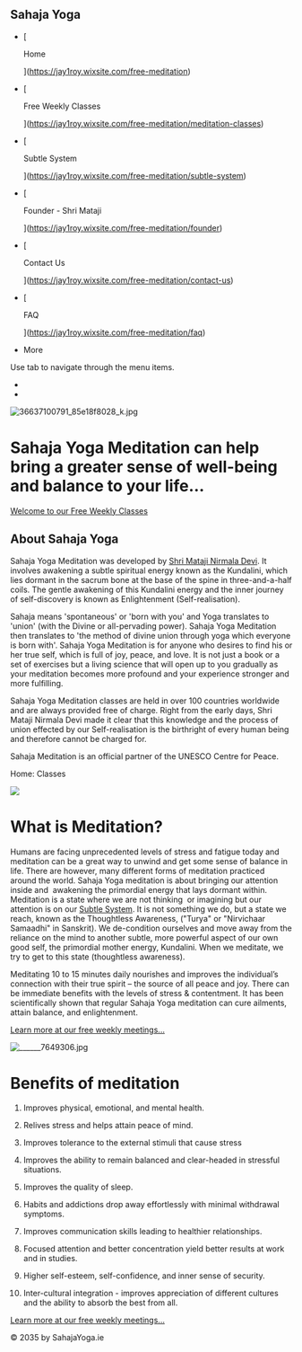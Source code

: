 Sahaja Yoga
-----------

*   [
    
    Home
    
    
    
    
    
    ](https://jay1roy.wixsite.com/free-meditation)
*   [
    
    Free Weekly Classes
    
    
    
    
    
    ](https://jay1roy.wixsite.com/free-meditation/meditation-classes)
*   [
    
    Subtle System
    
    
    
    
    
    ](https://jay1roy.wixsite.com/free-meditation/subtle-system)
*   [
    
    Founder - Shri Mataji
    
    
    
    
    
    ](https://jay1roy.wixsite.com/free-meditation/founder)
*   [
    
    Contact Us
    
    
    
    
    
    ](https://jay1roy.wixsite.com/free-meditation/contact-us)
*   [
    
    FAQ
    
    
    
    
    
    ](https://jay1roy.wixsite.com/free-meditation/faq)
*   More
    

Use tab to navigate through the menu items.

*   [](https://www.facebook.com/FreeMeditation.ie)
*   [](https://twitter.com/SahajaYoga_Eire)

![36637100791_85e18f8028_k.jpg](https://static.wixstatic.com/media/ad37bc_3582650e32f74a2e8af828a0be5fcd9c~mv2.jpg/v1/fill/w_147,h_98,al_c,q_80,usm_0.66_1.00_0.01,blur_2,enc_avif,quality_auto/ad37bc_3582650e32f74a2e8af828a0be5fcd9c~mv2.jpg)

Sahaja Yoga Meditation can help bring a greater sense of well-being and balance to your life...
===============================================================================================

[Welcome to our Free Weekly Classes](https://jay1roy.wixsite.com/free-meditation/meditation-classes)

About Sahaja Yoga
-----------------

Sahaja Yoga Meditation was developed by [Shri Mataji Nirmala Devi](https://jay1roy.wixsite.com/free-meditation/founder). It involves awakening a subtle spiritual energy known as the Kundalini, which lies dormant in the sacrum bone at the base of the spine in three-and-a-half coils. The gentle awakening of this Kundalini energy and the inner journey of self-discovery is known as Enlightenment (Self-realisation).  
  
Sahaja means 'spontaneous' or 'born with you' and Yoga translates to 'union' (with the Divine or all-pervading power). Sahaja Yoga Meditation then translates to 'the method of divine union through yoga which everyone is born with'. Sahaja Yoga Meditation is for anyone who desires to find his or her true self, which is full of joy, peace, and love. It is not just a book or a set of exercises but a living science that will open up to you gradually as your meditation becomes more profound and your experience stronger and more fulfilling.   
  
Sahaja Yoga Meditation classes are held in over 100 countries worldwide and are always provided free of charge. Right from the early days, Shri Mataji Nirmala Devi made it clear that this knowledge and the process of union effected by our Self-realisation is the birthright of every human being and therefore cannot be charged for.  
  
Sahaja Meditation is an official partner of the UNESCO Centre for Peace.

Home: Classes

![](https://static.wixstatic.com/media/11062b_8a27e1621a9a40109205c4e782cd570e~mv2.jpg/v1/fill/w_91,h_65,al_c,q_80,usm_0.66_1.00_0.01,blur_2,enc_avif,quality_auto/11062b_8a27e1621a9a40109205c4e782cd570e~mv2.jpg)

What is Meditation?
===================

Humans are facing unprecedented levels of stress and fatigue today and meditation can be a great way to unwind and get some sense of balance in life. There are however, many different forms of meditation practiced around the world. Sahaja Yoga meditation is about bringing our attention inside and  awakening the primordial energy that lays dormant within. Meditation is a state where we are not thinking  or imagining but our attention is on our [Subtle System](https://jay1roy.wixsite.com/free-meditation/subtle-system). It is not something we do, but a state we reach, known as the Thoughtless Awareness, ("Turya" or "Nirvichaar Samaadhi" in Sanskrit). We de-condition ourselves and move away from the reliance on the mind to another subtle, more powerful aspect of our own good self, the primordial mother energy, Kundalini. When we meditate, we try to get to this state (thoughtless awareness). 

Meditating 10 to 15 minutes daily nourishes and improves the individual’s connection with their true spirit – the source of all peace and joy. There can be immediate benefits with the levels of stress & contentment. It has been scientifically shown that regular Sahaja Yoga meditation can cure ailments, attain balance, and enlightenment.

[Learn more at our free weekly meetings...](https://jay1roy.wixsite.com/free-meditation/meditation-classes)

![______7649306.jpg](https://static.wixstatic.com/media/ad37bc_7b77e6f51d264bf98ba0e4035bbde0d0~mv2.jpg/v1/fill/w_111,h_43,al_c,q_80,usm_0.66_1.00_0.01,blur_2,enc_avif,quality_auto/ad37bc_7b77e6f51d264bf98ba0e4035bbde0d0~mv2.jpg)

Benefits of meditation
======================

1.  Improves physical, emotional, and mental health.
    
2.  Relives stress and helps attain peace of mind.
    
3.  Improves tolerance to the external stimuli that cause stress
    
4.  Improves the ability to remain balanced and clear-headed in stressful situations.
    
5.  Improves the quality of sleep.
    
6.  Habits and addictions drop away effortlessly with minimal withdrawal symptoms.
    
7.  Improves communication skills leading to healthier relationships.
    
8.  Focused attention and better concentration yield better results at work and in studies.
    
9.  Higher self-esteem, self-confidence, and inner sense of security.
    
10.  Inter-cultural integration - improves appreciation of different cultures and the ability to absorb the best from all.
    

[Learn more at our free weekly meetings...](https://jay1roy.wixsite.com/free-meditation/meditation-classes)

© 2035 by SahajaYoga.ie
